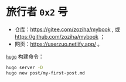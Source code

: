 # 旅行者 `0x2` 号

* 仓库：https://gitee.com/zoziha/mybook , 或 https://github.com/zoziha/mybook ；
* 网页：https://userzuo.netlify.app/ 。

[`hugo`](https://userzuo.netlify.app/y2024/ch06) 构建命令：

```sh
hugo server -D
hugo new post/my-first-post.md
```
